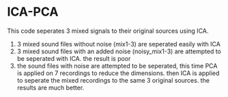 # ICA-PCA
This code seperates 3 mixed signals to their original sources using ICA.
  1. 3 mixed sound files without noise (mix1-3) are seperated easily with ICA
  2. 3 mixed sound files with an added noise (noisy_mix1-3) are attempted to be seperated with ICA. the result is poor
  3. the sound files with noise are attempted to be seperated, this time PCA is applied on 7 recordings to reduce the dimensions.
  then ICA is applied to seperate the mixed recordings to the same 3 original sources. the results are much better.
